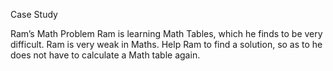 Case Study

Ram’s Math Problem
Ram is learning Math Tables, which he finds to be very difficult. Ram is very weak in
Maths. Help Ram to find a solution, so as to he does not have to calculate a Math table
again.
